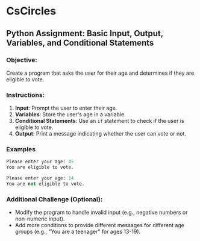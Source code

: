 # CsCircles

## Python Assignment: Basic Input, Output, Variables, and Conditional Statements

### Objective:
Create a program that asks the user for their age and determines if they are eligible to vote.

### Instructions:
1. **Input**: Prompt the user to enter their age.
2. **Variables**: Store the user's age in a variable.
3. **Conditional Statements**: Use an `if` statement to check if the user is eligible to vote.
4. **Output**: Print a message indicating whether the user can vote or not.

### Examples
```python
Please enter your age: 45
You are eligible to vote.

Please enter your age: 14
You are not eligible to vote.
```
### Additional Challenge (Optional):
- Modify the program to handle invalid input (e.g., negative numbers or non-numeric input).
- Add more conditions to provide different messages for different age groups (e.g., "You are a teenager" for ages 13-19).
